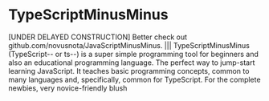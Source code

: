 # TypeScriptMinusMinus
[UNDER DELAYED CONSTRUCTION] Better check out github.com/novusnota/JavaScriptMinusMinus. ||| TypeScriptMinusMinus (TypeScript-- or ts--) is a super simple programming tool for beginners and also an educational programming language. The perfect way to jump-start learning JavaScript. It teaches basic programming concepts, common to many languages and, specifically, common for TypeScript. For the complete newbies, very novice-friendly blush
